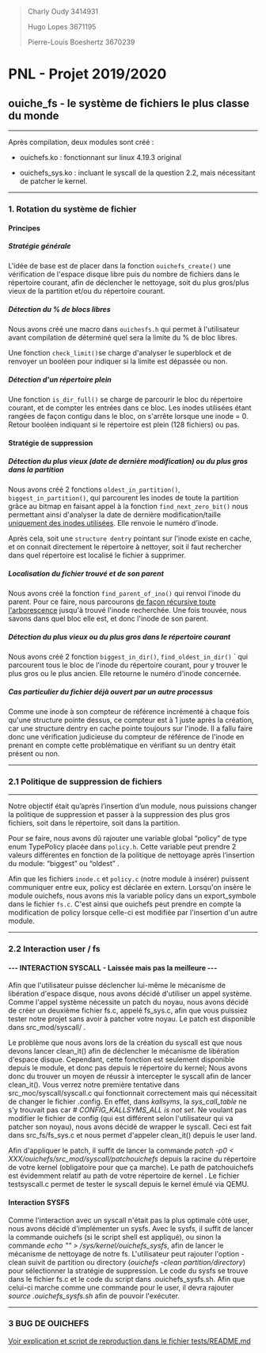 > Charly Oudy 3414931
> 
> Hugo Lopes 3671195
> 
> Pierre-Louis Boeshertz 3670239

# PNL - Projet 2019/2020

## ouiche_fs - le système de fichiers le plus classe du monde

---

Après compilation, deux modules sont créé :

- ouichefs.ko : fonctionnant sur linux 4.19.3 original

- ouichefs_sys.ko : incluant le syscall de la question 2.2, mais nécessitant de patcher le kernel.

---

### 1. Rotation du système de fichier

#### Principes

##### Stratégie générale

L'idée de base est de placer dans la fonction `ouichefs_create()` une vérification de l'espace disque libre puis du nombre de fichiers dans le répertoire courant, afin de déclencher le nettoyage, soit du plus gros/plus vieux de la partition et/ou du répertoire courant.

##### Détection du % de blocs libres

Nous avons créé une macro dans `ouichesfs.h` qui permet à l'utilisateur avant compilation de déterminé quel sera la limite du % de bloc libres.

Une fonction `check_limit()`se charge d'analyser le superblock et de renvoyer un booléen pour indiquer si la limite est dépassée ou non.

##### Détection d'un répertoire plein

Une fonction `is_dir_full()` se charge de parcourir le bloc du répertoire courant, et de compter les entrées dans ce bloc. Les inodes utilisées étant rangées de façon contigu dans le bloc, on s'arrête lorsque une inode = 0. Retour booléen indiquant si le répertoire est plein (128 fichiers) ou pas.

#### Stratégie de suppression

##### Détection du plus vieux (date de dernière modification) ou du plus gros dans la partition

Nous avons créé 2 fonctions `oldest_in_partition()`,  `biggest_in_partition()`, qui parcourent les inodes de toute la partition grâce au bitmap en faisant appel à la fonction `find_next_zero_bit()` nous permettant ainsi d'analyser la date de dernière modification/taille <u>uniquement des inodes utilisées</u>. Elle renvoie le numéro d'inode.

Après cela, soit une `structure dentry` pointant sur l'inode existe en cache, et on connait directement le répertoire à nettoyer, soit il faut rechercher dans quel répertoire est localisé le fichier à supprimer.

##### Localisation du fichier trouvé et de son parent

Nous avons créé la fonction `find_parent_of_ino()` qui renvoi l'inode du parent. Pour ce faire, nous parcourons <u>de façon récursive toute l'arborescence</u> jusqu'à trouvé l'inode recherchée. Une fois trouvée, nous savons dans quel bloc elle est, et donc l'inode de son parent.

##### Détection du plus vieux ou du plus gros dans le répertoire courant

Nous avons créé 2 fonction `biggest_in_dir()`, `find_oldest_in_dir()` ` qui parcourent tous le bloc de l'inode du répertoire courant, pour y trouver le plus gros ou le plus ancien. Elle retourne le numéro d'inode concernée.

##### Cas particulier du fichier déjà ouvert par un autre processus

Comme une inode à son compteur de référence incrémenté à chaque fois qu'une structure pointe dessus, ce compteur est à 1 juste après la création, car une structure dentry en cache pointe toujours sur l'inode. Il a fallu faire donc une vérification judicieuse du compteur de référence de l'inode en prenant en compte cette problématique en vérifiant su un dentry était présent ou non.

---

### 2.1 Politique de suppression de fichiers

---

Notre objectif était qu’après l’insertion d’un module, nous puissions changer la politique de suppression et passer à la suppression des plus gros fichiers, soit dans le répertoire, soit dans la partition.

Pour se faire, nous avons dû rajouter une variable global “policy” de type enum TypePolicy placée dans `policy.h`. Cette variable peut prendre 2 valeurs différentes en fonction de la politique de nettoyage après l’insertion du module: “biggest” ou “oldest” .

Afin que les fichiers `inode.c` et `policy.c` (notre module à insérer) puissent communiquer entre eux, policy est déclarée en extern.
Lorsqu'on insère le module ouichefs, nous avons mis la variable policy dans un export_symbole dans le fichier `fs.c`. C'est ainsi que ouichefs peut prendre en compte la modification de policy lorsque celle-ci est modifiée par l'insertion d'un autre module.

---

### 2.2 Interaction user / fs

#### --- INTERACTION SYSCALL - Laissée mais pas la meilleure ---

Afin que l'utilisateur puisse déclencher lui-même le mécanisme de libération d'espace disque, nous avons décidé d'utiliser un appel système. Comme l'appel système nécessite un patch du noyau, nous avons décidé de créer un deuxième fichier fs.c, appelé fs_sys.c, afin que vous puissiez tester notre projet sans avoir à patcher votre noyau. Le patch est disponible dans src_mod/syscall/ .

Le problème que nous avons lors de la création du syscall est que nous devons lancer clean_it() afin de déclencher le mécanisme de libération d'espace disque. Cependant, cette fonction est seulement disponible depuis le module, et donc pas depuis le répertoire du kernel; Nous avons donc du trouver un moyen de réussir à intercepter le syscall afin de lancer clean_it(). Vous verrez notre première tentative dans src_moc/syscall/syscall.c qui fonctionnait correctement mais qui nécessitait de changer le fichier .config. En effet, dans *kallsyms*, la *sys_call_table* ne s'y trouvait pas car *# CONFIG_KALLSYMS_ALL is not set*. Ne voulant pas modifier le fichier de config (qui est différent selon l'utilisateur qui va patcher son noyau), nous avons décidé de wrapper le syscall. Ceci est fait dans src_fs/fs_sys.c et nous permet d'appeler clean_it() depuis le user land.

Afin d'appliquer le patch, il suffit de lancer la commande *patch -p0 < XXX/ouichefs/src_mod/syscall/patchouichefs* depuis la racine du répertoire de votre kernel (obligatoire pour que ça marche). Le path de patchouichefs est évidemment relatif au path de votre répertoire de kernel . Le fichier testsyscall.c permet de tester le syscall depuis le kernel émulé via QEMU.

#### Interaction SYSFS
Comme l'interaction avec un syscall n'était pas la plus optimale côté user, nous avons décidé d'implémenter un sysfs. Avec le sysfs, il suffit de lancer la commande ouichefs (si le script shell est appliqué), ou sinon la commande *echo "" > /sys/kernel/ouichefs_sysfs*, afin de lancer le mécanisme de nettoyage de notre fs. L'utilisateur peut rajouter l'option -clean suivit de partition ou directory (*ouichefs -clean partition/directory*) pour sélectionner la stratégie de suppression. Le code du sysfs se trouve dans le fichier fs.c et le code du script dans .ouichefs_sysfs.sh. Afin que celui-ci marche comme une commande pour le user, il devra rajouter *source .ouichefs_sysfs.sh* afin de pouvoir l'exécuter.  

---

### 3 BUG DE OUICHEFS

[Voir explication et script de reproduction dans le fichier tests/README.md](tests/README.md)
